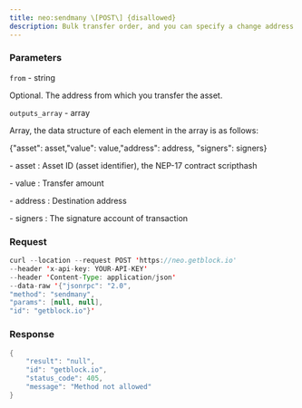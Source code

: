 ```yaml
---
title: neo:sendmany \[POST\] {disallowed}
description: Bulk transfer order, and you can specify a change address.Before you can invoke this method you must call the RPC methodopenwallet to open the wallet first.
---
```


### Parameters


`from` - string

Optional. The address from which you transfer the asset.

`outputs_array` - array

Array, the data structure of each element in the array is as follows:

{"asset": asset,"value": value,"address": address, "signers": signers}

\- asset : Asset ID (asset identifier), the NEP-17 contract scripthash

\- value : Transfer amount

\- address : Destination address

\- signers : The signature account of transaction

### Request

``` java
curl --location --request POST 'https://neo.getblock.io' 
--header 'x-api-key: YOUR-API-KEY' 
--header 'Content-Type: application/json' 
--data-raw '{"jsonrpc": "2.0",
"method": "sendmany",
"params": [null, null],
"id": "getblock.io"}'
```

###  Response

``` java
{
    "result": "null",
    "id": "getblock.io",
    "status_code": 405,
    "message": "Method not allowed"
}
```


